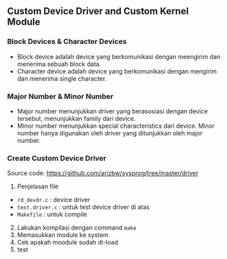 ## Custom Device Driver and Custom Kernel Module

### Block Devices & Character Devices
- Block device adalah device yang berkomunikasi dengan meengirim dan menerima sebuah block data.
- Character device adalah device yang berkomunikasi dengan mengirim dan menerima single character.

### Major Number & Minor Number
- Major number menunjukkan driver yang berasosiasi dengan device tersebut, menunjukkan family dari device.
- Minor number menunjukkan special characteristics dari device. Minor number hanya digunakan oleh driver yang ditunjukkan oleh major number.

### Create Custom Device Driver
Source code: https://github.com/arizbw/sysprog/tree/master/driver

1. Penjelasan file
- `rd_devdr.c` : device driver
- `test.driver.c` : untuk test device driver di atas
- `Makefile` : untuk compile
2. Lakukan kompilasi dengan command `make`
3. Memasukkan module ke system
4. Cek apakah moodule sudah di-load
5. test
